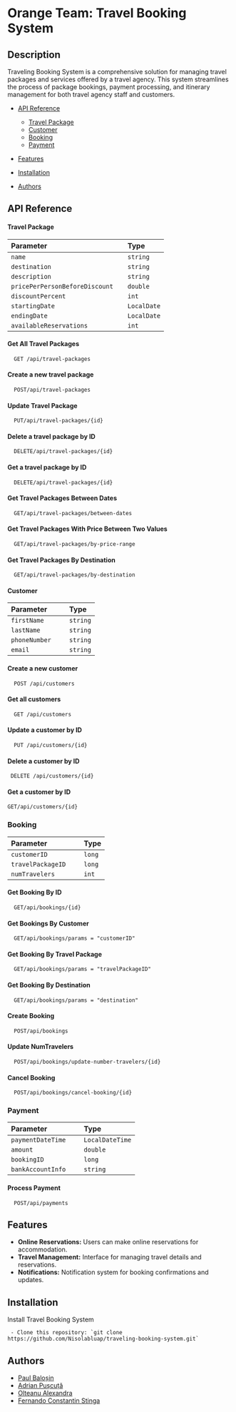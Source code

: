 # Orange Team: Travel Booking System

## Description

Traveling Booking System is a comprehensive solution for managing travel packages and services offered by a travel
agency. This system streamlines the process of package bookings, payment processing, and itinerary management for both
travel agency staff and customers.

- [API Reference](#api-reference)
    * [Travel Package](#api-reference)
    * [Customer](#api-reference)
    * [Booking](#api-reference)
    * [Payment](#api-reference)

- [Features](#features)
- [Installation](#installation)
- [Authors](#authors)

## API Reference

#### Travel Package

| Parameter | Type     | 
| :-------- | :------- | 
| `name   ` | `string` | 
| `destination   ` | `string` | 
| `description   ` | `string` | 
| `pricePerPersonBeforeDiscount  ` | `double` | 
| `discountPercent   ` | `int` | 
| `startingDate   ` | `LocalDate` | 
| `endingDate  ` | `LocalDate` | 
| `availableReservations   ` | `int` | 

#### Get All Travel Packages

```http
  GET /api/travel-packages
```
#### Create a new travel package
```http
  POST/api/travel-packages
```
#### Update Travel Package
```http
  PUT/api/travel-packages/{id}
```
#### Delete a travel package by ID
```http
  DELETE/api/travel-packages/{id}
```
#### Get a travel package by ID
```http
  DELETE/api/travel-packages/{id}
```
#### Get Travel Packages Between Dates
```http
  GET/api/travel-packages/between-dates
```
#### Get Travel Packages With Price Between Two Values
```http
  GET/api/travel-packages/by-price-range
```
#### Get Travel Packages By Destination
```http
  GET/api/travel-packages/by-destination
```

#### Customer

| Parameter | Type     | 
| :-------- | :------- | 
| `firstName   ` | `string` | 
| `lastName   ` | `string` | 
| `phoneNumber   ` | `string` | 
| `email  ` | `string` | 

#### Create a new customer

```http
  POST /api/customers
```
#### Get all customers

```http
  GET /api/customers
```
#### Update a customer by ID

```http
  PUT /api/customers/{id}
```
#### Delete a customer by ID

```http
 DELETE /api/customers/{id}
```
#### Get a customer by ID

```http
GET/api/customers/{id}
```
### Booking

| Parameter | Type     | 
| :-------- | :------- | 
| `customerID   ` | `long` | 
| `travelPackageID   ` | `long` | 
| `numTravelers  ` | `int` |  

#### Get Booking By ID

```http
  GET/api/bookings/{id}
```
#### Get Bookings By Customer
```http
  GET/api/bookings/params = "customerID"
```
#### Get Booking By Travel Package
```http
  GET/api/bookings/params = "travelPackageID"
```
#### Get Booking By Destination
```http
  GET/api/bookings/params = "destination"
```
#### Create Booking
```http
  POST/api/bookings
```
#### Update NumTravelers
```http
  POST/api/bookings/update-number-travelers/{id}
```
#### Cancel Booking
```http
  POST/api/bookings/cancel-booking/{id}
```
### Payment

| Parameter | Type     | 
| :-------- | :------- | 
| `paymentDateTime   ` | `LocalDateTime` | 
| `amount  ` | `double` | 
| `bookingID  ` | `long` | 
| `bankAccountInfo   ` | `string` | 

#### Process Payment

```http
  POST/api/payments
```
## Features

- **Online Reservations:** Users can make online reservations for accommodation.
- **Travel Management:** Interface for managing travel details and reservations.
- **Notifications:** Notification system for booking confirmations and updates.



## Installation

Install Travel Booking System

```
 - Clone this repository: `git clone https://github.com/Nisolabluap/traveling-booking-system.git`
```
## Authors
- [Paul Baloșin](https://github.com/Nisolabluap)
- [Adrian Pușcuță](https://github.com/Adrianpush)
- [Olteanu Alexandra](https://github.com/Alexandra10244)
- [Fernando Constantin Stinga](https://github.com/FernoCosti)
